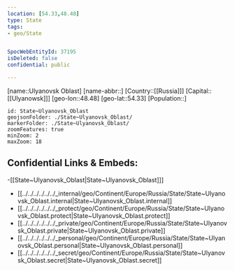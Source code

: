 ```yaml
---
location: [54.33,48.48]
type: State
tags:
- geo/State


SpocWebEntityId: 37195
isDeleted: false
confidential: public

---
```

[name::Ulyanovsk Oblast]
[name-abbr::]
[Country::[[Russia]]]
[Capital::[[Ulyanowsk]]]
[geo-lon::48.48]
[geo-lat::54.33]
[Population::]



```leaflet
id: State~Ulyanovsk_Oblast
geojsonFolder: ./State~Ulyanovsk_Oblast/
markerFolder: ./State~Ulyanovsk_Oblast/
zoomFeatures: true 
minZoom: 2 
maxZoom: 18
```


## Confidential Links & Embeds: 
-[[State~Ulyanovsk_Oblast|State~Ulyanovsk_Oblast]]] 
- [[../../../../../../_internal/geo/Continent/Europe/Russia/State/State~Ulyanovsk_Oblast.internal|State~Ulyanovsk_Oblast.internal]] 
- [[../../../../../../_protect/geo/Continent/Europe/Russia/State/State~Ulyanovsk_Oblast.protect|State~Ulyanovsk_Oblast.protect]] 
- [[../../../../../../_private/geo/Continent/Europe/Russia/State/State~Ulyanovsk_Oblast.private|State~Ulyanovsk_Oblast.private]] 
- [[../../../../../../_personal/geo/Continent/Europe/Russia/State/State~Ulyanovsk_Oblast.personal|State~Ulyanovsk_Oblast.personal]] 
- [[../../../../../../_secret/geo/Continent/Europe/Russia/State/State~Ulyanovsk_Oblast.secret|State~Ulyanovsk_Oblast.secret]] 
